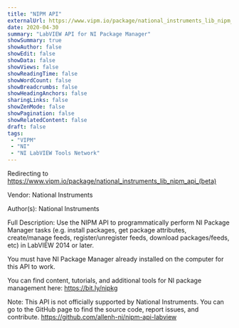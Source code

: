 ```yaml
---
title: "NIPM API"
externalUrl: https://www.vipm.io/package/national_instruments_lib_nipm_api_(beta)
date: 2020-04-30
summary: "LabVIEW API for NI Package Manager"
showSummary: true
showAuthor: false
showEdit: false
showData: false
showViews: false
showReadingTime: false
showWordCount: false
showBreadcrumbs: false
showHeadingAnchors: false
sharingLinks: false
showZenMode: false
showPagination: false
showRelatedContent: false
draft: false
tags:
 - "VIPM"
 - "NI"
 - "NI LabVIEW Tools Network"
---
```


Redirecting to https://www.vipm.io/package/national_instruments_lib_nipm_api_(beta)

Vendor: National Instruments

Author(s): National Instruments
 
Full Description:
Use the NIPM API to programmatically perform NI Package Manager tasks (e.g. install packages, get package attributes, create/manage feeds, register/unregister feeds, download packages/feeds, etc) in LabVIEW 2014 or later.

You must have NI Package Manager already installed on the computer for this API to work.

You can find content, tutorials, and additional tools for NI package management here:
https://bit.ly/nipkg

Note: This API is not officially supported by National Instruments.  You can go to the GitHub page to find the source code, report issues, and contribute.
https://github.com/allenh-ni/nipm-api-labview